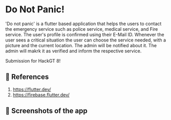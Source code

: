 # Do Not Panic!

 'Do not panic' is a flutter based application that helps the users to contact the emergency service such as police service, medical service, and Fire service. The user's profile is confirmed using their E-Mail ID. Whenever the user sees a critical situation the user can choose the service needed, with a picture and the current location. The admin will be notified about it. The admin will makrk it as verified and inform the respective service.
 
 Submission for HackGT 8!
 
## 📖 References

1. https://flutter.dev/
2. https://firebase.flutter.dev/

## 📱 Screenshots of the app
